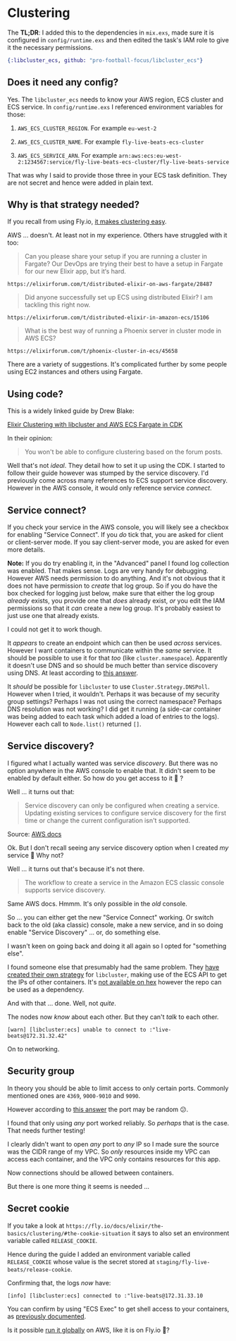 # Clustering

The **TL;DR**: I added this to the dependencies in `mix.exs`, made sure it is configured in `config/runtime.exs` and then edited the task's IAM role to give it the necessary permissions.

```elixir
{:libcluster_ecs, github: "pro-football-focus/libcluster_ecs"}
```

## Does it need any config?

Yes. The `libcluster_ecs` needs to know your AWS region, ECS cluster and ECS service. In `config/runtime.exs` I referenced environment variables for those:

1. `AWS_ECS_CLUSTER_REGION`. For example `eu-west-2`

2. `AWS_ECS_CLUSTER_NAME`. For example `fly-live-beats-ecs-cluster`

3. `AWS_ECS_SERVICE_ARN`. For example `arn:aws:ecs:eu-west-2:1234567:service/fly-live-beats-ecs-cluster/fly-live-beats-service`

That was why I said to provide those three in your ECS task definition. They are not secret and hence were added in plain text.

## Why is that strategy needed?

If you recall from using Fly.io, [it makes clustering easy](https://fly.io/docs/elixir/the-basics/clustering/).

AWS ... doesn't. At least not in my experience. Others have struggled with it too:

> Can you please share your setup if you are running a cluster in Fargate? Our DevOps are trying their best to have a setup in Fargate for our new Elixir app, but it‘s hard.

`https://elixirforum.com/t/distributed-elixir-on-aws-fargate/28487`

> Did anyone successfully set up ECS using distributed Elixir? I am tackling this right now.

`https://elixirforum.com/t/distributed-elixir-in-amazon-ecs/15106`

> What is the best way of running a Phoenix server in cluster mode in AWS ECS?

`https://elixirforum.com/t/phoenix-cluster-in-ecs/45658`

There are a variety of suggestions. It's complicated further by some people using EC2 instances and others using Fargate.

## Using code?

This is a widely linked guide by Drew Blake:

[Elixir Clustering with libcluster and AWS ECS Fargate in CDK](https://dmblake.com/elixir-clustering-with-libcluster-and-aws-ecs-fargate-in-cdk)

In their opinion:

> You won't be able to configure clustering based on the forum posts.

Well that's not _ideal_. They detail how to set it up using the CDK. I started to follow their guide however was stumped by the service discovery. I'd previously come across many references to ECS support service discovery. However in the AWS console, it would only reference service _connect_.

## Service connect?

If you check your service in the AWS console, you will likely see a checkbox for enabling "Service Connect". If you _do_ tick that, you are asked for client or client-server mode. If you say client-server mode, you are asked for even more details.

**Note:** If you do try enabling it, in the "Advanced" panel I found log collection was enabled. That makes sense. Logs are very handy for debugging. However AWS needs permission to do anything. And it's not obvious that it does not have permission to _create_ that log group. So if you do have the box checked for logging just below, make sure that either the log group _already_ exists, you provide one that _does_ already exist, _or_ you edit the IAM permissions so that it _can_ create a new log group. It's probably easiest to just use one that already exists.

I could not get it to work though.

It _appears_ to create an endpoint which can then be used _across_ services. However I want containers to communicate within the _same_ service. It should be possible to use it for that _too_ (like `cluster.namespace`). Apparently it doesn't use DNS and so should be much better than service discovery using DNS. At least according to [this answer](https://stackoverflow.com/questions/76000775/aws-ecs-service-connect-versus-service-discovery).

It _should_ be possible for `libcluster` to use `Cluster.Strategy.DNSPoll`. However when I tried, it wouldn't. Perhaps it was because of my security group settings? Perhaps I was not using the correct namespace? Perhaps DNS resolution was not working? I did get it running (a side-car container was being added to each task which added a load of entries to the logs). However each call to `Node.list()` returned `[]`.

## Service discovery?

I figured what I actually wanted was service _discovery_. But there was no option anywhere in the AWS console to enable that. It didn't seem to be enabled by default either. So how do you get access to it 🤔 ?

Well ... it turns out that:

> Service discovery can only be configured when creating a service. Updating existing services to configure service discovery for the first time or change the current configuration isn't supported.

Source: [AWS docs](https://docs.aws.amazon.com/AmazonECS/latest/developerguide/service-discovery.html)

Ok. But I don't recall seeing any service discovery option when I created _my_ service 🤔 Why not?

Well ... it turns out that's because it's not there.

> The workflow to create a service in the Amazon ECS classic console supports service discovery.

Same AWS docs. Hmmm. It's only possible in the _old_ console.

So ... you can either get the new "Service Connect" working. Or switch back to the old (aka classic) console, make a new service, and in so doing enable "Service Discovery" ... or, do something else.

I wasn't keen on going back and doing it all again so I opted for "something else".

I found someone else that presumably had the same problem. They [have created their own strategy](https://github.com/pro-football-focus/libcluster_ecs) for `libcluster`, making use of the ECS API to get the IPs of other containers. It's [not available on hex](https://github.com/pro-football-focus/libcluster_ecs/issues/1) however the repo can be used as a dependency.

And with that ... done. Well, not _quite_.

The nodes now _know_ about each other. But they can't _talk_ to each other.

```
[warn] [libcluster:ecs] unable to connect to :"live-beats@172.31.32.42"
```

On to networking.

## Security group

In theory you should be able to limit access to only certain ports. Commonly mentioned ones are `4369`, `9000-9010` and `9090`.

However according to [this answer](https://stackoverflow.com/a/35409199) the port may be random 😕.

I found that only using _any_ port worked reliably. So _perhaps_ that is the case. That needs further testing!

I clearly didn't want to open _any_ port to _any_ IP so I made sure the source was the CIDR range of my VPC. So _only_ resources inside my VPC can access each container, and the VPC only contains resources for this app.

Now connections should be allowed between containers.

But there is one more thing it seems is needed ...

## Secret cookie

If you take a look at `https://fly.io/docs/elixir/the-basics/clustering/#the-cookie-situation` it says to also set an environment variable called `RELEASE_COOKIE`.

Hence during the guide I added an environment variable called `RELEASE_COOKIE` whose value is the secret stored at `staging/fly-live-beats/release-cookie`.

Confirming that, the logs _now_ have:

```
[info] [libcluster:ecs] connected to :"live-beats@172.31.33.10
```

You can confirm by using "ECS Exec" to get shell access to your containers, as [previously documented](/docs/9-aws-deploy-it.md).

Is it possible [run it globally](/docs/11-aws-run-globally.md) on AWS, like it is on Fly.io 🤔?
